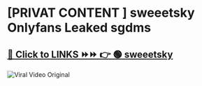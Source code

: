 
 # [PRIVAT CONTENT ] sweeetsky Onlyfans Leaked sgdms

## <h2><a href="https://clipsfans.com/sweeetsky&ref=git">🔗 Click to LINKS ⏩⏩ 👉 🟢 sweeetsky </a></h2>

<a href="https://clipsfans.com/sweeetsky&ref=git" rel="nofollow" data-target="animated-image.originalLink"><img src="https://i.ibb.co.com/xMMVF88/686577567.gif" alt="Viral Video Original" style="max-width: 100%; display: inline-block;" data-target="animated-image.originalImage"></a>

